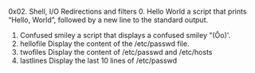 0x02. Shell, I/O Redirections and filters
0. Hello World a script that prints “Hello, World”, followed by a new line to the standard output.
1. Confused smiley a script that displays a confused smiley "(Ôo)'.
2. hellofile Display the content of the /etc/passwd file.
3. twofiles Display the content of /etc/passwd and /etc/hosts
4. lastlines Display the last 10 lines of /etc/passwd
